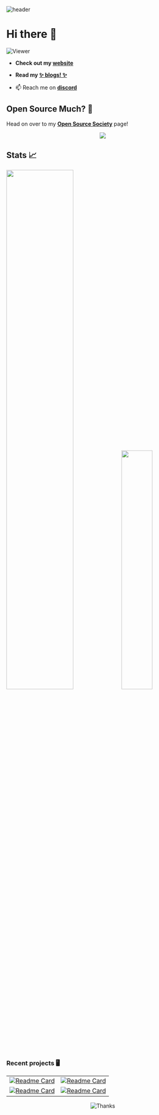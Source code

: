 ![header](https://capsule-render.vercel.app/api?type=waving&color=auto&height=200&section=header&text=KorigamiK&animation=fadeIn&fontAlignY=38&desc=My%20code%20be%20with%20you!&descAlignY=55&descAlign=61)

# Hi there 👋 
![Viewer](https://komarev.com/ghpvc/?username=korigamik&color=green)

- **Check out my [website](https://korigamik.github.io/korigamik/)**

- **Read my [✨ blogs! ✨](https://korigamik.ml)**

- 📫 Reach me on **[discord](https://discord.com/users/600005860227547157/)**

## Open Source Much? 🤔

Head on over to my [**Open Source Society**](https://github.com/ossnsut/) page!

<p align="center">
	<img src="https://skillicons.dev/icons?i=linux,neovim,latex,cpp,ts,python,nodejs,deno,rust,go,git,regex" />
</p>

## Stats 📈

<p float="left">
  <img src="https://github-readme-stats-chi-tan.vercel.app/api?username=korigamik&include_all_commits=true&show_icons=true&hide_title=true&hide_border=true&theme=dark" width="59%" />
  <img src="https://github-readme-stats-chi-tan.vercel.app/api/top-langs/?username=korigamik&langs_count=10&layout=compact&theme=dark&hide_border=true" width="40%" />
</p>



### Recent projects 🖥

|                                                                                                                                                                                                |                                                                                                                                                                                     |
| ---------------------------------------------------------------------------------------------------------------------------------------------------------------------------------------------- | ----------------------------------------------------------------------------------------------------------------------------------------------------------------------------------- |
| [![Readme Card](https://github-readme-stats-chi-tan.vercel.app/api/pin/?username=korigamik&repo=mangu&theme=dark&hide_border=false)](https://github.com/korigamik/mangu)                       | [![Readme Card](https://github-readme-stats-chi-tan.vercel.app/api/pin/?username=korigamik&repo=CSE-Works&theme=dark&hide_border=false)](https://github.com/korigamik/CSE-Works)    |
| [![Readme Card](https://github-readme-stats-chi-tan.vercel.app/api/pin/?username=korigamik&repo=free-guitar-tabs&theme=dark&hide_border=false)](https://github.com/korigamik/free-guitar-tabs) | [![Readme Card](https://github-readme-stats-chi-tan.vercel.app/api/pin/?username=korigamik&repo=UntitledPSP&theme=dark&hide_border=false)](https://github.com/korigmik/UntitledPSP) |

<p align="center"><img src="https://capsule-render.vercel.app/api?type=waving&text=&color=auto&height=200&section=footer&fontSize=90" alt="Thanks"/></p>